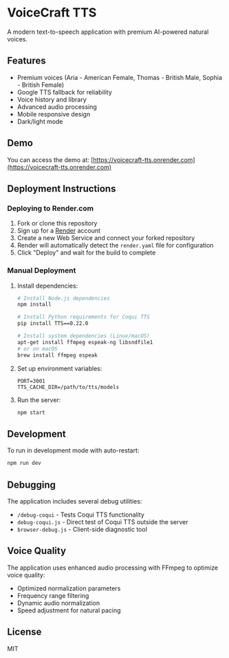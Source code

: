 # VoiceCraft TTS

A modern text-to-speech application with premium AI-powered natural voices.

## Features

- Premium voices (Aria - American Female, Thomas - British Male, Sophia - British Female)
- Google TTS fallback for reliability
- Voice history and library
- Advanced audio processing
- Mobile responsive design
- Dark/light mode

## Demo

You can access the demo at: [https://voicecraft-tts.onrender.com](https://voicecraft-tts.onrender.com)

## Deployment Instructions

### Deploying to Render.com

1. Fork or clone this repository
2. Sign up for a [Render](https://render.com) account
3. Create a new Web Service and connect your forked repository
4. Render will automatically detect the `render.yaml` file for configuration
5. Click "Deploy" and wait for the build to complete

### Manual Deployment

1. Install dependencies:
   ```bash
   # Install Node.js dependencies
   npm install
   
   # Install Python requirements for Coqui TTS
   pip install TTS==0.22.0
   
   # Install system dependencies (Linux/macOS)
   apt-get install ffmpeg espeak-ng libsndfile1
   # or on macOS
   brew install ffmpeg espeak
   ```

2. Set up environment variables:
   ```
   PORT=3001
   TTS_CACHE_DIR=/path/to/tts/models
   ```

3. Run the server:
   ```bash
   npm start
   ```

## Development

To run in development mode with auto-restart:

```bash
npm run dev
```

## Debugging

The application includes several debug utilities:

- `/debug-coqui` - Tests Coqui TTS functionality
- `debug-coqui.js` - Direct test of Coqui TTS outside the server
- `browser-debug.js` - Client-side diagnostic tool

## Voice Quality

The application uses enhanced audio processing with FFmpeg to optimize voice quality:

- Optimized normalization parameters
- Frequency range filtering
- Dynamic audio normalization
- Speed adjustment for natural pacing

## License

MIT

